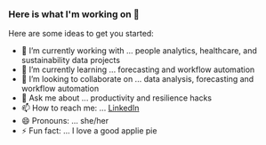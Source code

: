 ### Here is what I'm working on 👋


Here are some ideas to get you started:

- 🔭 I’m currently working with ... people analytics, healthcare, and sustainability data projects 
- 🌱 I’m currently learning ... forecasting and workflow automation
- 👯 I’m looking to collaborate on ... data analysis, forecasting and workflow automation
- 💬 Ask me about ... productivity and resilience hacks
- 📫 How to reach me: ... [LinkedIn](https://www.linkedin.com/in/tolutheanalyst)
- 😄 Pronouns: ... she/her
- ⚡ Fun fact: ... I love a good applie pie

